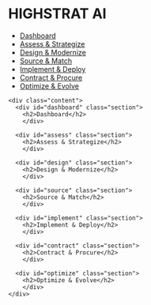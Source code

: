 <html>
<head>
  <title>HIGHSTRAT AI Dashboard</title>
  <style>
    /*... CSS styles (see previous example)... */
  </style>
</head>
<body>
  <div class="header">
    <h1>HIGHSTRAT AI</h1>
  </div>

  <div class="container">
    <div class="sidebar">
      <ul>
        <li><a href="#dashboard">Dashboard</a></li>
        <li><a href="#assess">Assess & Strategize</a></li>
        <li><a href="#design">Design & Modernize</a></li>
        <li><a href="#source">Source & Match</a></li>
        <li><a href="#implement">Implement & Deploy</a></li>
        <li><a href="#contract">Contract & Procure</a></li>
        <li><a href="#optimize">Optimize & Evolve</a></li>
      </ul>
    </div>

    <div class="content">
      <div id="dashboard" class="section">
        <h2>Dashboard</h2>
        </div>

      <div id="assess" class="section">
        <h2>Assess & Strategize</h2>
        </div>

      <div id="design" class="section">
        <h2>Design & Modernize</h2>
        </div>

      <div id="source" class="section">
        <h2>Source & Match</h2>
        </div>

      <div id="implement" class="section">
        <h2>Implement & Deploy</h2>
        </div>

      <div id="contract" class="section">
        <h2>Contract & Procure</h2>
        </div>

      <div id="optimize" class="section">
        <h2>Optimize & Evolve</h2>
        </div>
    </div>
  </div>

  <script>
    //... JavaScript for interactivity (optional)...
  </script>
</body>
</html>
